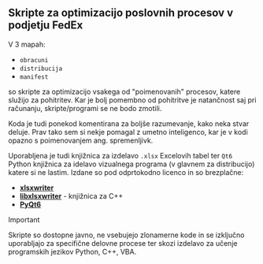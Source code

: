 ## Skripte za optimizacijo poslovnih procesov v podjetju FedEx

V 3 mapah:
- `obracuni`
- `distribucija`
- `manifest`

so skripte za optimizacijo vsakega od "poimenovanih" procesov, katere služijo za pohitritev. Kar je bolj pomembno od pohitritve je natančnost
saj pri računanju, skripte/programi se ne bodo zmotili.

Koda je tudi ponekod komentirana za boljše razumevanje, kako neka stvar deluje. Prav tako sem si nekje pomagal z umetno inteligenco,
kar je v kodi opazno s poimenovanjem ang. spremenljivk.

Uporabljena je tudi knjižnica za izdelavo `.xlsx` Excelovih tabel ter `Qt6` Python knjižnica za idelavo vizualnega programa (v glavnem za distribucijo)
katere si ne lastim. Izdane so pod odprtokodno licenco in so brezplačne:
- **[xlsxwriter](https://pypi.org/project/XlsxWriter/)**
- **[libxlsxwriter](https://github.com/jmcnamara/libxlsxwriter)** - knjižnica za C++
- **[PyQt6](https://pypi.org/project/PyQt6/)**

> [!IMPORTANT]
> Skripte so dostopne javno, ne vsebujejo zlonamerne kode in se izključno uporabljajo za specifične delovne procese ter skozi izdelavo za učenje
> programskih jezikov Python, C++, VBA.
